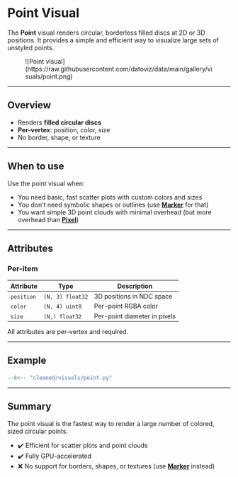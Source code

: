 # Point Visual

The **Point** visual renders circular, borderless filled discs at 2D or 3D positions. It provides a simple and efficient way to visualize large sets of unstyled points.

<figure markdown="span">
![Point visual](https://raw.githubusercontent.com/datoviz/data/main/gallery/visuals/point.png)
</figure>

---

## Overview

- Renders **filled circular discs**
- **Per-vertex**: position, color, size
- No border, shape, or texture

---

## When to use

Use the point visual when:

- You need basic, fast scatter plots with custom colors and sizes
- You don’t need symbolic shapes or outlines (use [**Marker**](marker.md) for that)
- You want simple 3D point clouds with minimal overhead (but more overhead than [**Pixel**](pixel.md))

---

## Attributes

### Per-item

| Attribute | Type           | Description                      |
|-----------|----------------|----------------------------------|
| `position` | `(N, 3) float32` | 3D positions in NDC space       |
| `color`    | `(N, 4) uint8`   | Per-point RGBA color            |
| `size`     | `(N,) float32`   | Per-point diameter in pixels    |

All attributes are per-vertex and required.

---

## Example

```python
--8<-- "cleaned/visuals/point.py"
```

---

## Summary

The point visual is the fastest way to render a large number of colored, sized circular points.

* ✔️ Efficient for scatter plots and point clouds
* ✔️ Fully GPU-accelerated
* ❌ No support for borders, shapes, or textures (use [**Marker**](marker.md) instead)
